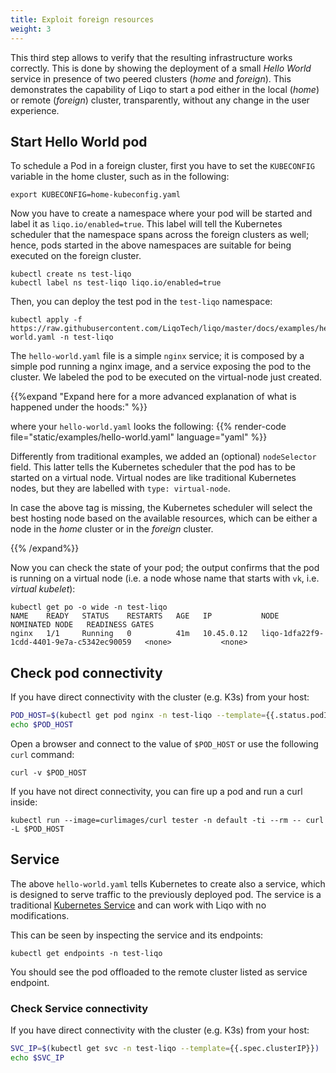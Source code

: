 ```yaml
---
title: Exploit foreign resources 
weight: 3
---
```


This third step allows to verify that the resulting infrastructure works correctly.
This is done by showing the deployment of a small *Hello World*  service in presence of two peered clusters (*home* and *foreign*).
This demonstrates the capability of Liqo to start a pod either in the local (*home*) or remote (*foreign*) cluster, transparently, without any change in the user experience.

## Start Hello World pod

To schedule a Pod in a foreign cluster, first you have to set the `KUBECONFIG` variable in the home cluster, such as in the following:

```shell script
export KUBECONFIG=home-kubeconfig.yaml
```

Now you have to create a namespace where your pod will be started and label it as ```liqo.io/enabled=true```. This label will tell the Kubernetes scheduler that the namespace spans across the foreign clusters as well; hence, pods started in the above namespaces are suitable for being executed on the foreign cluster.

```
kubectl create ns test-liqo
kubectl label ns test-liqo liqo.io/enabled=true
```

Then, you can deploy the test pod in the `test-liqo` namespace:

```
kubectl apply -f https://raw.githubusercontent.com/LiqoTech/liqo/master/docs/examples/hello-world.yaml -n test-liqo
```
The `hello-world.yaml` file is a simple `nginx` service; it is composed by a simple pod running a nginx image, and a service exposing the pod to the cluster. We labeled the pod to be executed on the virtual-node just created.

{{%expand "Expand here for a more advanced explanation of what is happened under the hoods:" %}}

where your `hello-world.yaml` looks the following:
{{% render-code file="static/examples/hello-world.yaml" language="yaml" %}}


Differently from traditional examples, we added an (optional) `nodeSelector` field. This latter tells the Kubernetes scheduler that the pod has to be started on a virtual node. Virtual nodes are like traditional Kubernetes nodes, but they are labelled with `type: virtual-node`.

In case the above tag is missing, the Kubernetes scheduler will select the best hosting node based on the available resources, which can be either a node in the *home* cluster or in the *foreign* cluster.

{{% /expand%}}

Now you can check the state of your pod; the output confirms that the pod is running on a virtual node (i.e. a node whose name that starts with `vk`, i.e. *virtual kubelet*):

```
kubectl get po -o wide -n test-liqo
NAME    READY   STATUS    RESTARTS   AGE   IP           NODE                                      NOMINATED NODE   READINESS GATES
nginx   1/1     Running   0          41m   10.45.0.12   liqo-1dfa22f9-1cdd-4401-9e7a-c5342ec90059   <none>           <none>
```

## Check pod connectivity 

If you have direct connectivity with the cluster (e.g. K3s) from your host:

```bash
POD_HOST=$(kubectl get pod nginx -n test-liqo --template={{.status.podIP}})
echo $POD_HOST
```
Open a browser and connect to the value of `$POD_HOST` or use the following `curl` command:

```
curl -v $POD_HOST
```

If you have not direct connectivity, you can fire up a pod and run a curl inside:

```
kubectl run --image=curlimages/curl tester -n default -ti --rm -- curl -L $POD_HOST
```

## Service

The above `hello-world.yaml` tells Kubernetes to create also a service, which is designed to serve traffic to the previously deployed pod.
The service is a traditional [Kubernetes Service](https://kubernetes.io/docs/concepts/services-networking/service/) and can work with Liqo with no modifications.

This can be seen by inspecting the service and its endpoints:

```kubectl get endpoints -n test-liqo```

You should see the pod offloaded to the remote cluster listed as service endpoint.

<!-- TODO: report the output of this command -->


### Check Service connectivity 

If you have direct connectivity with the cluster (e.g. K3s) from your host:

```bash
SVC_IP=$(kubectl get svc -n test-liqo --template={{.spec.clusterIP}})
echo $SVC_IP
```

<!-- TODO:  add a 'curl' command or something like that that shows that the pod returns the expected page. Show that the command is exactly the same in either cases (i.e., when the pod is local, when the pod is remote) -->






